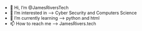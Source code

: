 - 👋 Hi, I’m @JamesRiversTech
- 👀 I’m interested in --> Cyber Security and Computers Science 
- 🌱 I’m currently learning --> python and html
- 📫 How to reach me --> JamesRivers.tech

<!---
JamesRiversTech/JamesRiversTech is a ✨ special ✨ repository because its `README.md` (this file) appears on your GitHub profile.
You can click the Preview link to take a look at your changes.
--->
